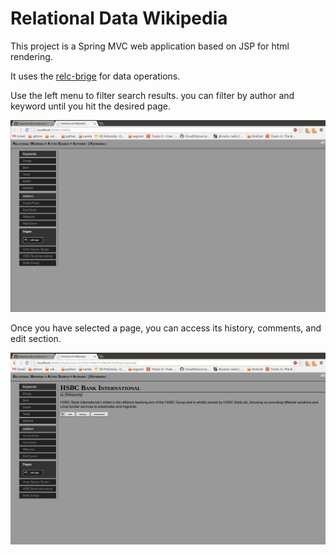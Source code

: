 Relational Data Wikipedia
=========================

This project is a Spring MVC web application based on JSP for html rendering.

It uses the [relc-brige](../relc-bridge) for data operations.

Use the left menu to filter search results. you can filter by author and keyword until you hit the desired page.

![Homepage](pics/homepage.png)

Once you have selected a page, you can access its history, comments, and edit section.

![Page](pics/page.png)

